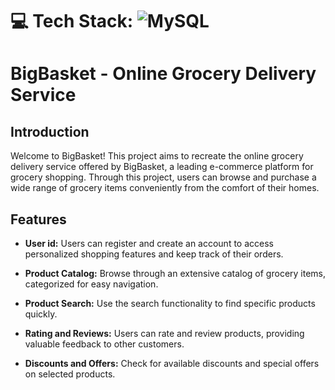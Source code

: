 # 💻 Tech Stack:   ![MySQL](https://img.shields.io/badge/mysql-%2300000f.svg?style=for-the-badge&logo=mysql&logoColor=white) 


# BigBasket - Online Grocery Delivery Service

## Introduction

Welcome to BigBasket! This project aims to recreate the online grocery delivery service offered by BigBasket, a leading e-commerce platform for grocery shopping. Through this project, users can browse and purchase a wide range of grocery items conveniently from the comfort of their homes.

## Features

- **User id:** Users can register and create an account to access personalized shopping features and keep track of their orders.

- **Product Catalog:** Browse through an extensive catalog of grocery items, categorized for easy navigation.

- **Product Search:** Use the search functionality to find specific products quickly.

- **Rating and Reviews:** Users can rate and review products, providing valuable feedback to other customers.

- **Discounts and Offers:** Check for available discounts and special offers on selected products.

